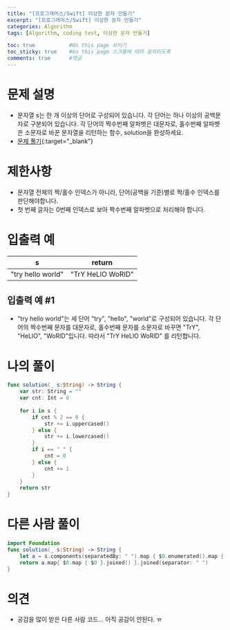 ```yaml
---
title: "[프로그래머스/Swift] 이상한 문자 만들기"
excerpt: "[프로그래머스/Swift] 이상한 문자 만들기"
categories: Algorithm
tags: [Algorithm, coding test, 이상한 문자 만들기]

toc: true           #On this page 보이기 
toc_sticky: true    #on this page 스크롤에 따라 움직이도록 
comments: true      #댓글
---
```

# 문제 설명 
- 문자열 s는 한 개 이상의 단어로 구성되어 있습니다. 각 단어는 하나 이상의 공백문자로 구분되어 있습니다. 각 단어의 짝수번째 알파벳은 대문자로, 홀수번째 알파벳은 소문자로 바꾼 문자열을 리턴하는 함수, solution을 완성하세요.
- [문제 풀기](https://school.programmers.co.kr/learn/courses/30/lessons/12930){:target="_blank"} 

# 제한사항
- 문자열 전체의 짝/홀수 인덱스가 아니라, 단어(공백을 기준)별로 짝/홀수 인덱스를 판단해야합니다.
- 첫 번째 글자는 0번째 인덱스로 보아 짝수번째 알파벳으로 처리해야 합니다.

# 입출력 예

|s	|return|
|---|---|
|"try hello world"|	"TrY HeLlO WoRlD"|

## 입출력 예 #1 
- "try hello world"는 세 단어 "try", "hello", "world"로 구성되어 있습니다. 각 단어의 짝수번째 문자를 대문자로, 홀수번째 문자를 소문자로 바꾸면 "TrY", "HeLlO", "WoRlD"입니다. 따라서 "TrY HeLlO WoRlD" 를 리턴합니다.

# 나의 풀이 
```swift 
func solution(_ s:String) -> String {
    var str: String = ""
    var cnt: Int = 0
    
    for i in s {
        if cnt % 2 == 0 {
            str += i.uppercased()
        } else {
            str += i.lowercased()
        }
        if i == " " {
            cnt = 0
        } else {
            cnt += 1
        }
    }
    return str
}
``` 
# 다른 사람 풀이 
```swift 
import Foundation
func solution(_ s:String) -> String {
    let a = s.components(separatedBy: " ").map { $0.enumerated().map { $0.offset % 2 == 0 ? $0.element.uppercased() : $0.element.lowercased() } }
    return a.map{ $0.map { $0 }.joined() }.joined(separator: " ")
}
``` 

# 의견 
- 공감을 많이 받은 다른 사람 코드... 아직 공감이 안된다. ㅠ 